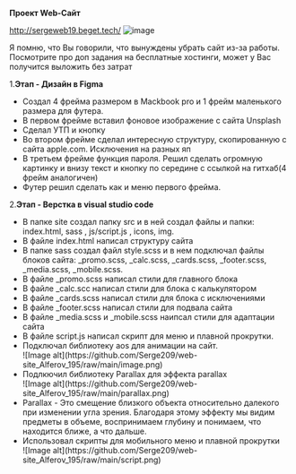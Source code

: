 <b>Проект Web-Сайт</b>

http://sergeweb19.beget.tech/
![image](https://user-images.githubusercontent.com/52165649/139731966-5427628f-5226-408d-93b4-d213ce097451.png)

Я помню, что Вы говорили, что вынуждены убрать сайт из-за работы. Посмотрите про доп задания на бесплатные хостинги, может у Вас получится выложить без затрат
  
1.<b>Этап - Дизайн в Figma</b>
  
  <ul>
  <li>Создал 4 фрейма размером в Mackbook pro  и 1 фрейм маленького размера для футера.</li>
  <li>В первом фрейме вставил фоновое изображение с сайта Unsplash</li>
  <li>Сделал УТП и кнопку</li>
<li>Во втором фрейме сделал интересную структуру, скопированную с сайта apple.com. Исключения на разных яп</li>
<li>В третьем фрейме  функция пароля. Решил сделать огромную картинку и внизу текст и кнопку по середине с ссылкой на гитхаб(4 фрейм аналогичен)</li>
  <li>Футер решил сделать как и меню первого фрейма.</li>
</ul>


2.<b>Этап - Верстка в visual studio code</b>

<ul>
<li>В папке site создал папку src и в ней создал файлы и папки: index.html,  sass , js/script.js , icons, img.</li>
  <li>В файле index.html написал структуру сайта</li>
<li>В папке sass создал файл style.scss и в нем подключал файлы блоков сайта: _promo.scss, _calc.scss, _cards.scss, _footer.scss, _media.scss, _mobile.scss.</li>
  <li>В  файле _promo.scss написал стили для главного блока</li>
  <li>В файле _calc.scc написал стили для блока с калькулятором</li>
  <li>В файле _cards.scss написал стили для блока с исключениями</li>
  <li>В файле _footer.scss написал стили для подвала сайта</li>
  <li>В файле _media.scss и _mobile.scss наипсал стили для адаптации сайта</li>
  <li>В файле script.js написал скрипт для меню и плавной прокрутки.</li>
  <li>Подключал библиотеку aos для анимации на сайт.</li>
  ![Image alt](https://github.com/Serge209/web-site_Alferov_195/raw/main/image.png)
  <li>Подлкючил библиотеку Parallax для эффекта parallax</li>
  ![Image alt](https://github.com/Serge209/web-site_Alferov_195/raw/main/parallax.png)
  <li>Parallax - Это смещение близкого объекта относительно далекого при изменении угла зрения. Благодаря этому эффекту мы видим предметы в объеме, воспринимаем глубину и понимаем, что находится ближе, а что дальше.</li>
  <li>Использовал скрипты для мобильного меню и плавной прокрутки</li>
   ![Image alt](https://github.com/Serge209/web-site_Alferov_195/raw/main/script.png)
  
 
</ul>
